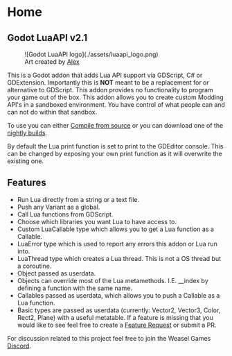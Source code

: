 # Home

## Godot LuaAPI v2.1

<figure markdown>  
  ![Godot LuaAPI logo](./assets/luaapi_logo.png)
  <figcaption>Art created by <a href="https://www.instagram.com/redheadalex1" target="_blank">Alex</a></figcaption>
</figure>

This is a Godot addon that adds Lua API support via GDScript, C# or GDExtension. Importantly this is **NOT** meant to be a replacement for or alternative to GDScript. This addon provides no functionality to program your game out of the box. This addon allows you to create custom Modding API's in a sandboxed environment. You have control of what people can and can not do within that sandbox.

To use you can either [Compile from source](getting_started/installation#compiling-from-source) or you can download one of the [nightly builds](getting_started/installation#nightly-builds).

By default the Lua print function is set to print to the GDEditor console. This can be changed by exposing your own print function as it will overwrite the existing one.
## Features
- Run Lua directly from a string or a text file.
- Push any Variant as a global.
- Call Lua functions from GDScript.
- Choose which libraries you want Lua to have access to.
- Custom LuaCallable type which allows you to get a Lua function as a Callable.
- LuaError type which is used to report any errors this addon or Lua run into.
- LuaThread type which creates a Lua thread. This is not a OS thread but a coroutine.
- Object passed as userdata.
- Objects can override most of the Lua metamethods. I.E. \_\_index by defining a function with the same name.
- Callables passed as userdata, which allows you to push a Callable as a Lua function.
- Basic types are passed as userdata (currently: Vector2, Vector3, Color, Rect2, Plane) with a useful metatable.
If a feature is missing that you would like to see feel free to create a [Feature Request](https://github.com/WeaselGames/lua/issues/new?assignees=&labels=feature%20request&template=feature_request.md&title=) or submit a PR.

For discussion related to this project feel free to join the Weasel Games [Discord](https://discord.gg/vGazqdQZ7p).